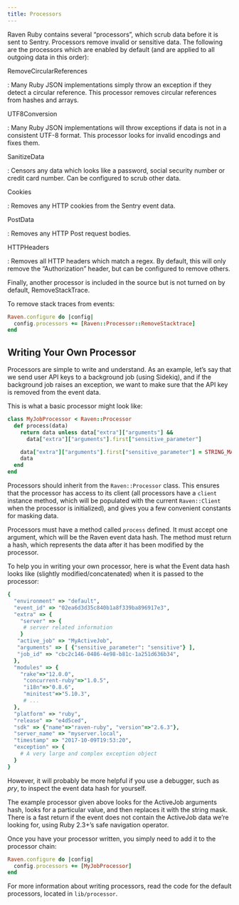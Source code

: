 ```yaml
---
title: Processors
---
```


Raven Ruby contains several “processors”, which scrub data before it is sent to Sentry. Processors remove invalid or sensitive data. The following are the processors which are enabled by default (and are applied to all outgoing data in this order):

RemoveCircularReferences

: Many Ruby JSON implementations simply throw an exception if they detect a circular reference. This processor removes circular references from hashes and arrays.

UTF8Conversion

: Many Ruby JSON implementations will throw exceptions if data is not in a consistent UTF-8 format. This processor looks for invalid encodings and fixes them.

SanitizeData

: Censors any data which looks like a password, social security number or credit card number. Can be configured to scrub other data.

Cookies

: Removes any HTTP cookies from the Sentry event data.

PostData

: Removes any HTTP Post request bodies.

HTTPHeaders

: Removes all HTTP headers which match a regex. By default, this will only remove the “Authorization” header, but can be configured to remove others.

Finally, another processor is included in the source but is not turned on by default, RemoveStackTrace.

To remove stack traces from events:

```ruby
Raven.configure do |config|
  config.processors += [Raven::Processor::RemoveStacktrace]
end
```

## Writing Your Own Processor

Processors are simple to write and understand. As an example, let’s say that we send user API keys to a background job (using Sidekiq), and if the background job raises an exception, we want to make sure that the API key is removed from the event data.

This is what a basic processor might look like:

```ruby
class MyJobProcessor < Raven::Processor
  def process(data)
    return data unless data["extra"]["arguments"] &&
      data["extra"]["arguments"].first["sensitive_parameter"]

    data["extra"]["arguments"].first["sensitive_parameter"] = STRING_MASK
    data
  end
end
```

Processors should inherit from the `Raven::Processor` class. This ensures that the processor has access to its client (all processors have a `client` instance method, which will be populated with the current `Raven::Client` when the processor is initialized), and gives you a few convenient constants for masking data.

Processors must have a method called `process` defined. It must accept one argument, which will be the Raven event data hash. The method must return a hash, which represents the data after it has been modified by the processor.

To help you in writing your own processor, here is what the Event data hash looks like (slightly modified/concatenated) when it is passed to the processor:

```ruby
{
  "environment" => "default",
  "event_id" => "02ea6d3d35c840b1a8f339ba896917e3",
  "extra" => {
    "server" => {
     # server related information
    }
   "active_job" => "MyActiveJob",
   "arguments" => [ {"sensitive_parameter": "sensitive"} ],
   "job_id" => "cbc2c146-0486-4e98-b81c-1a251d636b34",
  },
  "modules" => {
    "rake"=>"12.0.0",
     "concurrent-ruby"=>"1.0.5",
     "i18n"=>"0.8.6",
     "minitest"=>"5.10.3",
     # ...
  },
  "platform" => "ruby",
  "release" => "e4d5ced",
  "sdk" => {"name"=>"raven-ruby", "version"=>"2.6.3"},
  "server_name" => "myserver.local",
  "timestamp" => "2017-10-09T19:53:20",
  "exception" => {
    # A very large and complex exception object
  }
}
```

However, it will probably be more helpful if you use a debugger, such as _pry_, to inspect the event data hash for yourself.

The example processor given above looks for the ActiveJob arguments hash, looks for a particular value, and then replaces it with the string mask. There is a fast return if the event does not contain the ActiveJob data we’re looking for, using Ruby 2.3+’s safe navigation operator.

Once you have your processor written, you simply need to add it to the processor chain:

```ruby
Raven.configure do |config|
  config.processors += [MyJobProcessor]
end
```

For more information about writing processors, read the code for the default processors, located in `lib/processor`.
